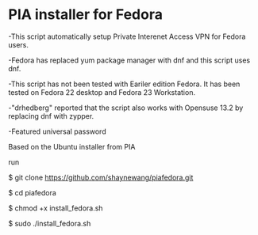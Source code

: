 # PIA installer for Fedora


-This script automatically setup Private Interenet Access VPN for Fedora users.

-Fedora has replaced yum package manager with dnf and this script uses dnf.

-This script has not been tested with Eariler edition Fedora. It has been tested on Fedora 22 desktop and Fedora 23 Workstation.

-"drhedberg" reported that the script also works with Opensuse 13.2 by replacing dnf with zypper.

-Featured universal password

Based on the Ubuntu installer from PIA

run

$ git clone https://github.com/shaynewang/piafedora.git

$ cd piafedora

$ chmod +x install_fedora.sh

$ sudo ./install_fedora.sh

